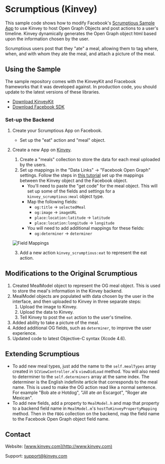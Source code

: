 Scrumptious (Kinvey)
=====
This sample code shows how to modify Facebook's [Scrumptious Sample App](https://github.com/facebook/facebook-ios-sdk/tree/master/samples/Scrumptious) to use Kinvey to host Open Graph Objects and post actions to a user's timeline. Kinvey dynamically generates the Open Graph object html based upon the information chosen by the user. 

Scrumptious users post that they "ate" a meal, allowing them to tag where, when, and with whom they ate the meal, and attach a picture of the meal. 

## Using the Sample
The sample repository comes with the KinveyKit and Fracebook frameworks that it was developed against. In production code, you should update to the latest versions of these libraries.

* [Download KinveyKit](http://devcenter.kinvey.com/ios/downloads)
* [Download Facebook SDK](http://developers.facebook.com/ios/downloads/)

### Set-up the Backend
1. Create your Scrumptious App on Facebook.
    * Set up the "eat" action and "meal" object.
2. Create a new App on [Kinvey](https://console.kinvey.com/).
    1. Create a "meals" collection to store the data for each meal uploaded by the users.
    2. Set up mappings in the "Data Links" -> "Facebook Open Graph" settings. Follow the steps in [this tutorial](http://devcenter.kinvey.com/ios/tutorials/facebook-opengraph-tutorial) set up the mappings between the Kinvey object and the Facebook object.
         * You'll need to paste the "get code" for the meal object. This will set up some of the fields and settings for a `kinvey_scrumptious:meal` object type.
         * Map the following fields:
         	* `og:title` -> `selectedMeal`
         	* `og:image` -> `imageURL`
         	* `place:location:latitude` -> `latitude`
         	* `place:location:longitude` -> `longitude`
         * You will need to add additional mappings for these fields:
            * `og:determiner` -> `determiner`

    ![Field Mappings](https://raw.github.com/KinveyApps/Scrumptious-iOS/master/readme-mappings.png)            

    3. Add a new action `kinvey_scrumptious:eat` to represent the eat action.

## Modifications to the Original Scrumptious
1. Created MealModel object to represent the OG meal object. This is used to store the meal's information in the Kinvey backend.
1. MealModel objects are populated with data chosen by the user in the interface, and then uploaded to Kinvey in three separate steps:
    1. Upload the image to Kinvey.
    2. Upload the data to Kinvey.
    3. Tell Kinvey to post the `eat` action to the user's timeline.
1. Added ability to take a picture of the meal.
1. Added additional OG fields, such as `determiner`, to improve the user experience.
1. Updated code to latest Objective-C syntax (Xcode 4.6). 

## Extending Scrumptious
* To add new meal types, just add the name to the `self.mealTypes` array created in `SCViewController.m`'s `viewDidLoad` method. You will also need to determiner to the `self.determiners` array at the same index. The determiner is the English indefinite article that corresponds to the meal name. This is used to make the OG action read like a normal sentence. For example "Bob ate _a_ Hotdog", "Jill ate _an_ Escargot", "Roger ate Mexican".
* To add new fields, add a property to `MealModel.h` and map that property to a backend field name in `MealModel.m`'s `hostToKinveyPropertyMapping` method. Then in the `FBOG` collection on the backend, map the field name to the Facebook Open Graph object field name. 

## Contact
Website: [www.kinvey.com](http://www.kinvey.com)

Support: [support@kinvey.com](http://docs.kinvey.com/mailto:support@kinvey.com)
